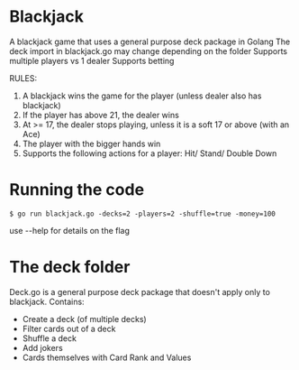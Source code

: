 # Blackjack
A blackjack game that uses a general purpose deck package in Golang
The deck import in blackjack.go may change depending on the folder 
Supports multiple players vs 1 dealer
Supports betting

RULES:
1. A blackjack wins the game for the player (unless dealer also has blackjack)
2. If the player has above 21, the dealer wins
3. At >= 17, the dealer stops playing, unless it is a soft 17 or above (with an Ace)
4. The player with the bigger hands win
5. Supports the following actions for a player: Hit/ Stand/ Double Down

# Running the code
    $ go run blackjack.go -decks=2 -players=2 -shuffle=true -money=100  

use --help for details on the flag

# The deck folder
Deck.go is a general purpose deck package that doesn't apply only to blackjack. Contains:
- Create a deck (of multiple decks)
- Filter cards out of a deck
- Shuffle a deck
- Add jokers
- Cards themselves with Card Rank and Values
